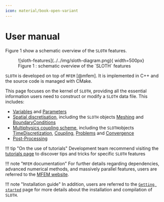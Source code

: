 ```yaml
---
icon: material/book-open-variant 
---
```


# User manual

Figure 1 show a schematic overview of the `SLOTH` features.

<figure markdown="span">
  ![sloth-features](../../img/sloth-diagram.png){  width=500px}
  <figcaption>Figure 1 : schematic overview of the `SLOTH` features
</figcaption>
</figure>

`SLOTH` is developed on top of `MFEM` [@mfem].
It is implemented in C++ and the source code is managed with CMake. 

This page focuses on the kernel of `SLOTH`, providing all the essential information users need to construct or modify a `SLOTH` data file. This includes:

- [Variables](Variables/index.md) and [Parameters](Parameters/index.md)
- [Spatial discretisation](SpatialDiscretization/index.md), including the `SLOTH` objects [Meshing](SpatialDiscretization/Meshing/index.md) and [BoundaryConditions](SpatialDiscretization/BoundaryConditions/index.md)
- [Multiphysics coupling scheme](MultiphysicsCouplingScheme/index.md), including the `SLOTH`objects [TimeDiscretization](MultiphysicsCouplingScheme/Time/index.md), [Coupling](MultiphysicsCouplingScheme/Couplings/index.md), [Problems](MultiphysicsCouplingScheme/Problems/index.md) and [Convergence](MultiphysicsCouplingScheme/Convergence/index.md)
- [Post-Processing](PostProcessing/index.md)

!!! tip "On the use of tutorials"
    Development team recommend visiting the [tutorials page](../../Started/HowTo/Tutorials/index.md) to discover tips and tricks for specific `SLOTH` features

!!! note "`MFEM` documentation"
    For further details regarding dependencies, advanced numerical methods, and massively parallel features, users are referred to the [MFEM website](https://mfem.org).

!!! note "Installation guide"
    In addition, users are referred to the [`Getting started`](../../Started/index.md) page for more details about the installation and compilation of `SLOTH`. 


